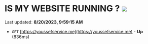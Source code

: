 # IS MY WEBSITE RUNNING ? [![](https://img.shields.io/static/v1?label=Sponsor&message=%E2%9D%A4&logo=GitHub&color=%23fe8e86)](https://github.com/sponsors/<username>)

Last updated: **8/20/2023, 9:59:15 AM**

- `GET` [https://youssefservice.me](https://youssefservice.me) - **Up** (836ms)
